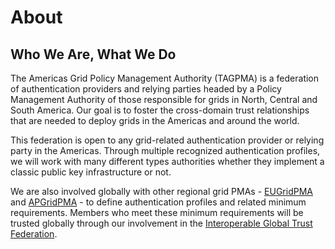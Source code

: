 # About

## Who We Are, What We Do

The Americas Grid Policy Management Authority (TAGPMA) is a federation of authentication providers and relying parties headed by a Policy Management Authority of those responsible for grids in North, Central and South America. Our goal is to foster the cross-domain trust relationships that are needed to deploy grids in the Americas and around the world.

This federation is open to any grid-related authentication provider or relying party in the Americas. Through multiple recognized authentication profiles, we will work with many different types authorities whether they implement a classic public key infrastructure or not.

We are also involved globally with other regional grid PMAs - [EUGridPMA](https://eugridpma.org "https://eugridpma.org") and [APGridPMA](https://apgridpma.org "https://apgridpma.org") - to define authentication profiles and related minimum requirements. Members who meet these minimum requirements will be trusted globally through our involvement in the [Interoperable Global Trust Federation](https://www.igtf.net "https://www.igtf.net").
